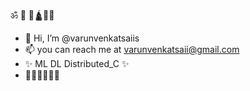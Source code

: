 ॐ 🏹 🚩🛕🐚🔱
- 👋 Hi, I’m @varunvenkatsaiis
- 📫 you can reach me at varunvenkatsaii@gmail.com
- ✨ ML DL Distributed_C ✨
- 🥊🥊🥊🥊👊🏻



<!---
varunvenkatsaiis/varunvenkatsaiis is a ✨ special ✨ repository because its `README.md` (this file) appears on your GitHub profile.
You can click the Preview link to take a look at your changes.
--->
